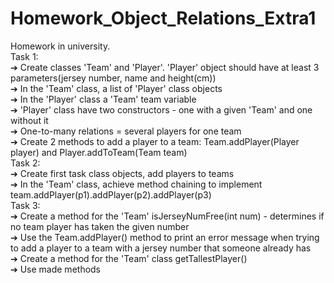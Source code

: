 # Homework_Object_Relations_Extra1
Homework in university.</br>
Task 1:</br>
➔ Create classes 'Team' and 'Player'. 'Player' object should have at least 3 parameters(jersey number, name and height(cm))</br>
➔ In the 'Team' class, a list of 'Player' class objects</br>
➔ In the 'Player' class a 'Team' team variable</br>
➔ 'Player' class have two constructors - one with a given 'Team' and one without it</br>
➔ One-to-many relations = several players for one team</br>
➔ Create 2 methods to add a player to a team: Team.addPlayer(Player player) and Player.addToTeam(Team team)</br>
Task 2:</br>
➔ Create first task class objects, add players to teams</br>
➔ In the 'Team' class, achieve method chaining to implement team.addPlayer(p1).addPlayer(p2).addPlayer(p3)</br>
Task 3:</br>
➔ Create a method for the 'Team' isJerseyNumFree(int num) - determines if no team player has taken the given number</br>
➔ Use the Team.addPlayer() method to print an error message when trying to add a player to a team with a jersey number that someone already has</br>
➔ Create a method for the 'Team' class getTallestPlayer()</br>
➔ Use made methods</br>
